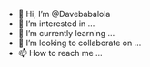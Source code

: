 - 👋 Hi, I’m @Davebabalola
- 👀 I’m interested in ...
- 🌱 I’m currently learning ...
- 💞️ I’m looking to collaborate on ...
- 📫 How to reach me ...

<!---
Davebabalola/Davebabalola is a ✨ special ✨ repository because its `README.md` (this file) appears on your GitHub profile.
You can click the Preview link to take a look at your changes.
--->
